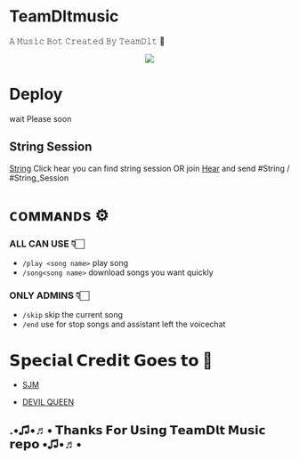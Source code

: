 # TeamDltmusic

𝙰 𝙼𝚞𝚜𝚒𝚌 𝙱𝚘𝚝 𝙲𝚛𝚎𝚊𝚝𝚎𝚍 𝙱𝚢 𝚃𝚎𝚊𝚖𝙳𝚕𝚝 💖



<p align="center">
  <img src="https://te.legra.ph/file/aed9f3f60b47c636e85b6.jpg">
</p>


# Deploy
wait Please soon 



## String Session 

[String](https://replit.com/@SomyajeetMishra/TeamDlt) Click hear you can find string session OR join [Hear](t.me/teamdlt) and send #String / #String_Session


# ᴄᴏᴍᴍᴀɴᴅs ⚙️
### ALL CAN USE 👇🏻

- `/play <song name>` play song 
- `/song<song name>` download songs you want quickly

### ONLY ADMINS 👇🏻

- `/skip` skip the current song 
- `/end` use for stop songs and assistant left the voicechat 


# 𝗦𝗽𝗲𝗰𝗶𝗮𝗹 𝗖𝗿𝗲𝗱𝗶𝘁 𝗚𝗼𝗲𝘀 𝘁𝗼 👑

- [SJM](t.me/Somyajeet_Mishra)

- [DEVIL QUEEN](t.me/aditi_005)

## .•♫•♬• 𝗧𝗵𝗮𝗻𝗸𝘀 𝗙𝗼𝗿 𝗨𝘀𝗶𝗻𝗴 𝗧𝗲𝗮𝗺𝗗𝗹𝘁 𝗠𝘂𝘀𝗶𝗰 𝗿𝗲𝗽𝗼 •♫•♬•
